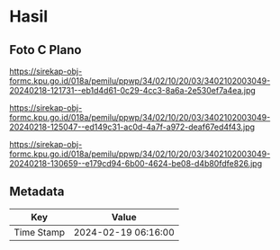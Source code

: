 # Hasil

## Foto C Plano

https://sirekap-obj-formc.kpu.go.id/018a/pemilu/ppwp/34/02/10/20/03/3402102003049-20240218-121731--eb1d4d61-0c29-4cc3-8a6a-2e530ef7a4ea.jpg

https://sirekap-obj-formc.kpu.go.id/018a/pemilu/ppwp/34/02/10/20/03/3402102003049-20240218-125047--ed149c31-ac0d-4a7f-a972-deaf67ed4f43.jpg

https://sirekap-obj-formc.kpu.go.id/018a/pemilu/ppwp/34/02/10/20/03/3402102003049-20240218-130659--e179cd94-6b00-4624-be08-d4b80fdfe826.jpg


## Metadata

| Key        | Value               |
| ---------- | ------------------- |
| Time Stamp | 2024-02-19 06:16:00 |




